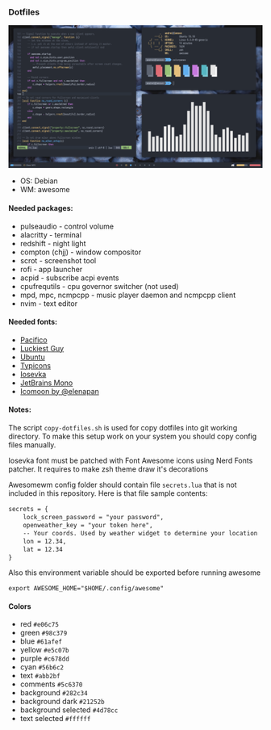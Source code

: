 ### Dotfiles
![screenshot](screenshot.png)

- OS: Debian
- WM: awesome

#### Needed packages:
- pulseaudio - control volume
- alacritty - terminal
- redshift - night light
- compton (chjj) - window compositor
- scrot - screenshot tool
- rofi - app launcher
- acpid - subscribe acpi events
- cpufrequtils - cpu governor switcher (not used)
- mpd, mpc, ncmpcpp - music player daemon and ncmpcpp client
- nvim - text editor

#### Needed fonts:
- [Pacifico](https://fonts.google.com/specimen/Pacifico)
- [Luckiest Guy](https://fonts.google.com/specimen/Luckiest+Guy)
- [Ubuntu](https://design.ubuntu.com/font/)
- [Typicons](https://github.com/stephenhutchings/typicons.font)
- [Iosevka](https://github.com/be5invis/Iosevka)
- [JetBrains Mono](https://www.jetbrains.com/lp/mono)
- [Icomoon by @elenapan](https://github.com/elenapan/dotfiles)

#### Notes:
The script `copy-dotfiles.sh` is used for copy dotfiles into git working directory. To make this setup work on your system you should copy config files manually.

Iosevka font must be patched with Font Awesome icons using Nerd Fonts patcher. It requires to make zsh theme draw it's decorations

Awesomewm config folder should contain file `secrets.lua` that is not included in this repository. Here is that file sample contents:
```
secrets = {
    lock_screen_password = "your password",
    openweather_key = "your token here",
    -- Your coords. Used by weather widget to determine your location
    lon = 12.34,
    lat = 12.34
}
```

Also this environment variable should be exported before running awesome
```
export AWESOME_HOME="$HOME/.config/awesome"
```

#### Colors
- red `#e06c75`
- green `#98c379`
- blue `#61afef`
- yellow `#e5c07b`
- purple `#c678dd`
- cyan `#56b6c2`
- text `#abb2bf`
- comments `#5c6370`
- background `#282c34`
- background dark `#21252b`
- background selected `#4d78cc`
- text selected `#ffffff`
